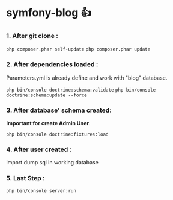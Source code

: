 # symfony-blog :+1:

### 1. After git clone :

`php composer.phar self-update`
`php composer.phar update`

### 2. After dependencies loaded :

Parameters.yml is already define and work with "blog" database.

`php bin/console doctrine:schema:validate`
`php bin/console doctrine:schema:update --force`

### 3. After database' schema created:

**Important for create Admin User**.

`php bin/console doctrine:fixtures:load`

### 4. After user created :

import dump sql in working database

### 5. Last Step :

`php bin/console server:run`
